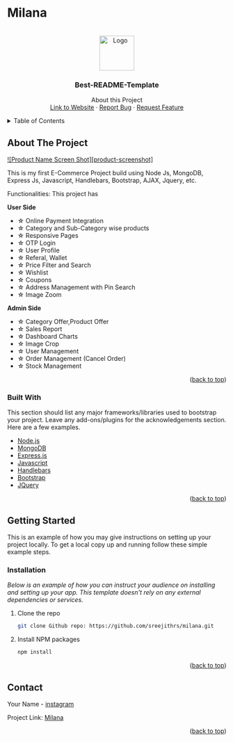# Milana

<div id="top"></div>
<!--
*** Thanks for checking out the Best-README-Template. If you have a suggestion
*** that would make this better, please fork the repo and create a pull request
*** or simply open an issue with the tag "enhancement".
*** Don't forget to give the project a star!
*** Thanks again! Now go create something AMAZING! :D
-->

<!-- PROJECT LOGO -->
<br />
<div align="center">
  <a href="https://github.com/othneildrew/Best-README-Template">
    <img src="images/logo.png" alt="Logo" width="80" height="80">
  </a>

  <h3 align="center">Best-README-Template</h3>

  <p align="center">
    About this Project
    <br />
    <a href="https:milana.host">Link to Website</a>
    ·
    <a href="https://github.com/sreejithrs">Report Bug</a>
    ·
    <a href="https://github.com/sreejithrs">Request Feature</a>
  </p>
</div>



<!-- TABLE OF CONTENTS -->
<details>
  <summary>Table of Contents</summary>
  <ol>
    <li>
      <a href="#about-the-project">About The Project</a>
      <ul>
        <li><a href="#built-with">Built With Node Js, Mongodb, Express JS and Handlebars</a></li>
      </ul>
    </li>
    <li>
      <a href="#getting-started">Getting Started</a>
      <ul>
        <li><a href="https://milana.host">Link to Website</a></li>
      </ul>
    </li>
    <li><a href="#usage">Usage</a></li>
    <li><a href="#roadmap">Roadmap</a></li>
    <li><a href="#contributing">Contributing</a></li>
    <li><a href="#contact">Contact</a></li>
  </ol>
</details>



<!-- ABOUT THE PROJECT -->
## About The Project

[![Product Name Screen Shot][product-screenshot]](https://example.com)

This is my first E-Commerce Project build using Node Js, MongoDB, Express Js, Javascript, Handlebars, Bootstrap, AJAX, Jquery, etc. 

Functionalities:
This project has 

<b>User Side</b>

<ul>
<li>☆ Online Payment Integration</li> 
<li>☆ Category and Sub-Category wise products</li>
<li>☆ Responsive Pages</li>
<li>☆ OTP Login</li>
<li>☆ User Profile</li>
<li>☆ Referal, Wallet</li>
<li>☆ Price Filter and Search</li>
<li>☆ Wishlist</li>
<li>☆ Coupons</li>
<li>☆ Address Management with Pin Search</li>
<li>☆ Image Zoom</li>
</ul>

<b>Admin Side</b>

<ul>
<li>☆ Category Offer,Product Offer</li>
<li>☆ Sales Report</li>
<li>☆ Dashboard Charts</li>
<li>☆ Image Crop</li>
<li>☆ User Management</li>
<li>☆ Order Management (Cancel Order)</li>
<li>☆ Stock Management</li>
</ul>
<p align="right">(<a href="#top">back to top</a>)</p>



### Built With

This section should list any major frameworks/libraries used to bootstrap your project. Leave any add-ons/plugins for the acknowledgements section. Here are a few examples.

* [Node.js](https://nodejs.org/)
* [MongoDB](https://mongodb.com/)
* [Express.js](https://expressjs.com/)
* [Javascript](https://www.javascript.com/)
* [Handlebars](https://handlebarsjs.com/)
* [Bootstrap](https://getbootstrap.com)
* [JQuery](https://jquery.com)

<p align="right">(<a href="#top">back to top</a>)</p>



<!-- GETTING STARTED -->
## Getting Started

This is an example of how you may give instructions on setting up your project locally.
To get a local copy up and running follow these simple example steps.

### Installation

_Below is an example of how you can instruct your audience on installing and setting up your app. This template doesn't rely on any external dependencies or services._

1. Clone the repo
   ```sh
   git clone Github repo: https://github.com/sreejithrs/milana.git
   
   ```
3. Install NPM packages
   ```sh
   npm install
   ```
<p align="right">(<a href="#top">back to top</a>)</p>



<!-- ROADMAP -->

## Contact

Your Name - [instagram](https://www.instagram.com/insane_soul_sj/) 

Project Link: [Milana](https://milana.host)

<p align="right">(<a href="#top">back to top</a>)</p>
